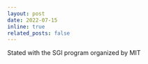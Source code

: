 ```yaml
---
layout: post
date: 2022-07-15 
inline: true
related_posts: false
---
```


Stated with the SGI program organized by MIT